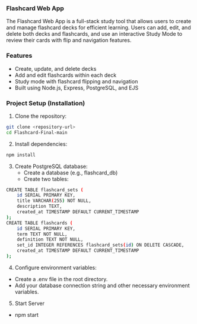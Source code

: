 ### Flashcard Web App
The Flashcard Web App is a full-stack study tool that allows users to create and manage flashcard decks for efficient learning. Users can add, edit, and delete both decks and flashcards, and use an interactive Study Mode to review their cards with flip and navigation features.

### Features
- Create, update, and delete decks
- Add and edit flashcards within each deck
- Study mode with flashcard flipping and navigation
- Built using Node.js, Express, PostgreSQL, and EJS

### Project Setup (Installation)

1. Clone the repository:
```bash
git clone <repository-url>
cd Flashcard-Final-main
```
2. Install dependencies:
```bash
npm install
```
3. Create PostgreSQL database:
   - Create a database (e.g., flashcard_db)
   - Create two tables:
```bash
CREATE TABLE flashcard_sets (
    id SERIAL PRIMARY KEY,
    title VARCHAR(255) NOT NULL,
    description TEXT,
    created_at TIMESTAMP DEFAULT CURRENT_TIMESTAMP
);
CREATE TABLE flashcards (
    id SERIAL PRIMARY KEY,
    term TEXT NOT NULL,
    definition TEXT NOT NULL,
    set_id INTEGER REFERENCES flashcard_sets(id) ON DELETE CASCADE,
    created_at TIMESTAMP DEFAULT CURRENT_TIMESTAMP
);
```
4. Configure environment variables:
- Create a .env file in the root directory.
- Add your database connection string and other necessary environment variables.

5. Start Server
- npm start
